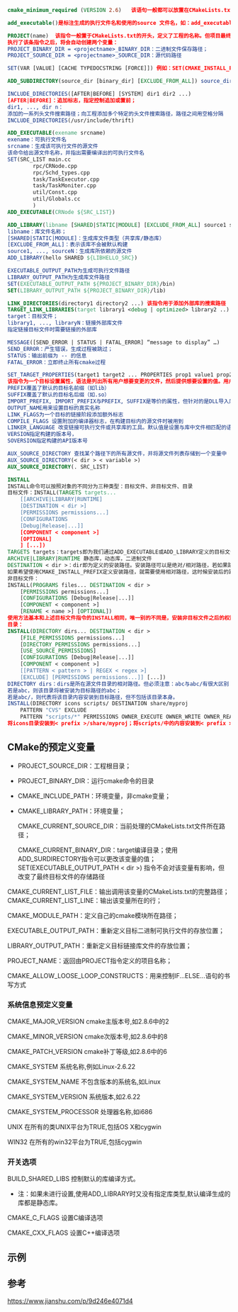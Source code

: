 

```cmake
cmake_minimum_required (VERSION 2.6)   该语句一般都可以放置在CMakeLists.txt的开头，用于说明CMake最低版本要求

add_executable()是标注生成的执行文件名和使用的source 文件名，如：add_executable(Tutorial tutorial.cpp)

PROJECT(name)  该指令一般置于CMakeLists.txt的开头，定义了工程的名称。但项目最终编译生成的可执行文件并不一定是这个项目名称，而是由另一条命令确定的
执行了该条指令之后，将会自动创建两个变量：
PROJECT_BINARY_DIR = <projectname>_BINARY_DIR：二进制文件保存路径；
PROJECT_SOURCE_DIR = <projectname>_SOURCE_DIR：源代码路径

SET(VAR [VALUE] [CACHE TYPEDOCSTRING [FORCE]]) 例如：SET(CMAKE_INSTALL_PREFIX /usr/local)显式的将CMAKE_INSTALL_PREFIX的值定义为/usr/local，如此在外部构建情况下执行make install命令时，make会将生成的可执行文件拷贝到/usr/local/bin目录下

ADD_SUBDIRECTORY(source_dir [binary_dir] [EXCLUDE_FROM_ALL]) source_dir：源文件路径；[binary_dir]：中间二进制与目标二进制存放路径；[EXECLUDE_FROM_ALL]：将这个目录从编译过程中排除；这个指令用于向当前工程添加存放源文件的子目录，并可以指定中间二进制和目标二进制存放的位置。EXCLUDE_FROM_ALL 参数的含义是将这个目录从编译过程中排除。比如，工程有时候存在example，可能就需要工程构建完成后，再进入example目录单独进行构建

INCLUDE_DIRECTORIES([AFTER|BEFORE] [SYSTEM] dir1 dir2 ...) 
[AFTER|BEFORE]：追加标志，指定控制追加或置前；
dir1, ..., dir n：
添加的一系列头文件搜索路径；向工程添加多个特定的头文件搜索路径，路径之间用空格分隔
INCLUDE_DIRECTORIES(/usr/include/thrift)

ADD_EXECUTABLE(exename srcname)
exename：可执行文件名
srcname：生成该可执行文件的源文件
该命令给出源文件名称，并指出需要编译出的可执行文件名
SET(SRC_LIST main.cc
        rpc/CRNode.cpp 
        rpc/Schd_types.cpp 
        task/TaskExecutor.cpp
        task/TaskMoniter.cpp
        util/Const.cpp 
        util/Globals.cc
        )
ADD_EXECUTABLE(CRNode ${SRC_LIST})

ADD_LIBRARY(libname [SHARED|STATIC|MODULE] [EXCLUDE_FROM_ALL] source1 source2 ... sourceN)
libname：库文件名称；
[SHARED|STATIC|MODULE]：生成库文件类型（共享库/静态库）
[EXCLUDE_FROM_ALL]：表示该库不会被默认构建
source1, ..., sourceN：生成库所依赖的源文件
ADD_LIBRARY(hello SHARED ${LIBHELLO_SRC})

EXECUTABLE_OUTPUT_PATH为生成可执行文件路径
LIBRARY_OUTPUT_PATH为生成库文件路径
SET(EXECUTABLE_OUTPUT_PATH ${PROJECT_BINARY_DIR}/bin)
SET(LIBRARY_OUTPUT_PATH ${PROJECT_BINARY_DIR}/lib)

LINK_DIRECTORIES(directory1 directory2 ...) 该指令用于添加外部库的搜索路径
TARGET_LINK_LIBRARIES(target library1 <debug | optimized> library2 ..)  
target：目标文件；
library1, ..., libraryN：链接外部库文件
指定链接目标文件时需要链接的外部库

MESSAGE([SEND_ERROR | STATUS | FATAL_ERROR] “message to display” …)
SEND_ERROR：产生错误，生成过程被跳过；
STATUS：输出前缀为 -- 的信息
FATAL_ERROR：立即终止所有cmake过程

SET_TARGET_PROPERTIES(target1 target2 ... PROPERTIES prop1 value1 prop2 value2 ...)
该指令为一个目标设置属性，语法是列出所有用户想要变更的文件，然后提供想要设置的值。用户可以使用任何想用的属性与对应的值，并在随后的代码中调用GET_TARGET_PROPERTY命令取出属性的值。
PREFIX覆盖了默认的目标名前缀（如lib）
SUFFIX覆盖了默认的目标名后缀（如.so）
IMPORT_PREFIX, IMPORT_PREFIX与PREFIX, SUFFIX是等价的属性，但针对的是DLL导入库（即共享库目标）。
OUTPUT_NAME用来设置目标的真实名称
LINK_FLAGS为一个目标的链接阶段添加额外标志 	
COMPILE_FLAGS 设置附加的编译器标志，在构建目标内的源文件时被用到
LINKER_LANGUAGE 改变链接可执行文件或共享库的工具。默认值是设置与库中文件相匹配的语言，CXX与C是该属性的公共值
VERSION指定构建的版本号，
SOVERSION指定构建的API版本号

AUX_SOURCE_DIRECTORY 查找某个路径下的所有源文件，并将源文件列表存储到一个变量中
AUX_SOURCE_DIRECTORY(< dir > < variable >)
AUX_SOURCE_DIRECTORY(. SRC_LIST)

INSTALL
INSTALL命令可以按照对象的不同分为三种类型：目标文件、非目标文件、目录
目标文件：INSTALL(TARGETS targets...
    [[ARCHIVE|LIBRARY|RUNTIME]
    [DESTINATION < dir >]
    [PERMISSIONS permissions...]
    [CONFIGURATIONS
    [Debug|Release|...]]
    [COMPONENT < component >]
    [OPTIONAL]
    ] [...])
TARGETS targets：targets即为我们通过ADD_EXECUTABLE或ADD_LIBRARY定义的目标文件，可能是可执行二进制，动态库，静态库；
ARCHIVE|LIBRARY|RUNTIME 静态库，动态库，二进制文件
DESTINATION < dir >：dir即为定义的安装路径。安装路径可以是绝对/相对路径，若如果路径以/开头，则是绝对路径，且绝对路径的情况下，CMAKE_INSTALL_PREFIX就无效了。
如果希望使用CMAKE_INSTALL_PREFIX定义安装路径，就需要使用相对路径，这时候安装后的路径就是${CMAKE_INSTALL_PREFIX}/<dir>
非目标文件：
INSTALL(PROGRAMS files... DESTINATION < dir >
    [PERMISSIONS permissions...]
    [CONFIGURATIONS [Debug|Release|...]]
    [COMPONENT < component >]
    [RENAME < name >] [OPTIONAL])
使用方法基本和上述目标文件指令的INSTALL相同，唯一别的不同是，安装非目标文件之后的权限为OWNER_EXECUTE, GOUP_EXECUTE, WORLD_EXECUTE，即755权限目录的安装
目录：
INSTALL(DIRECTORY dirs... DESTINATION < dir >
    [FILE_PERMISSIONS permissions...]
    [DIRECTORY_PERMISSIONS permissions...]
    [USE_SOURCE_PERMISSIONS]
    [CONFIGURATIONS [Debug|Release|...]]
    [COMPONENT < component >]
    [[PATTERN < pattern > | REGEX < regex >]
    [EXCLUDE] [PERMISSIONS permissions...]] [...])
DIRECTORY dirs：dirs是所在源文件目录的相对路径。但必须注意：abc与abc/有很大区别：
若是abc，则该目录将被安装为目标路径的abc；
若是abc/，则代表将该目录内容安装到目标路径，但不包括该目录本身。
INSTALL(DIRECTORY icons scripts/ DESTINATION share/myproj
    PATTERN "CVS" EXCLUDE
    PATTERN "scripts/*" PERMISSIONS OWNER_EXECUTE OWNER_WRITE OWNER_READ GROUP_EXECUTE GROUP_READ)
将icons目录安装到< prefix >/share/myproj；将scripts/中的内容安装到< prefix >/share/myproj；不包含目录名为CVS的目录；对于scripts/*文件指定权限为OWNER_EXECUTE, OWNER_WRITE, OWNER_READ, GROUP_EXECUT, GROUP_READ；

```



## CMake的预定义变量

- PROJECT_SOURCE_DIR：工程根目录；

- PROJECT_BINARY_DIR：运行cmake命令的目录

- CMAKE_INCLUDE_PATH：环境变量，非cmake变量；

- CMAKE_LIBRARY_PATH：环境变量；

  CMAKE_CURRENT_SOURCE_DIR：当前处理的CMakeLists.txt文件所在路径；

  CMAKE_CURRENT_BINARY_DIR：target编译目录；使用ADD_SURDIRECTORY指令可以更改该变量的值；SET(EXECUTABLE_OUTPUT_PATH < dir >) 指令不会对该变量有影响，但改变了最终目标文件的存储路径

CMAKE_CURRENT_LIST_FILE：输出调用该变量的CMakeLists.txt的完整路径；
CMAKE_CURRENT_LIST_LINE：输出该变量所在的行；

CMAKE_MODULE_PATH：定义自己的cmake模块所在路径；

EXECUTABLE_OUTPUT_PATH：重新定义目标二进制可执行文件的存放位置；

LIBRARY_OUTPUT_PATH：重新定义目标链接库文件的存放位置；

PROJECT_NAME：返回由PROJECT指令定义的项目名称；

CMAKE_ALLOW_LOOSE_LOOP_CONSTRUCTS：用来控制IF...ELSE...语句的书写方式

  

### 系统信息预定义变量

 CMAKE_MAJOR_VERSION cmake主版本号,如2.8.6中的2

CMAKE_MINOR_VERSION cmake次版本号,如2.8.6中的8

CMAKE_PATCH_VERSION cmake补丁等级,如2.8.6中的6

CMAKE_SYSTEM 系统名称,例如Linux-2.6.22

CMAKE_SYSTEM_NAME 不包含版本的系统名,如Linux

CMAKE_SYSTEM_VERSION 系统版本,如2.6.22

CMAKE_SYSTEM_PROCESSOR 处理器名称,如i686

UNIX 在所有的类UNIX平台为TRUE,包括OS X和cygwin

WIN32 在所有的win32平台为TRUE,包括cygwin

### 开关选项

BUILD_SHARED_LIBS 控制默认的库编译方式。

- 注：如果未进行设置,使用ADD_LIBRARY时又没有指定库类型,默认编译生成的库都是静态库。

CMAKE_C_FLAGS 设置C编译选项

CMAKE_CXX_FLAGS 设置C++编译选项



## 示例





## 参考

https://www.jianshu.com/p/9d246e4071d4